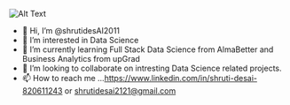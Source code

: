 ![Alt Text](https://media.giphy.com/media/vFKqnCdLPNOKc/giphy.gif)

- 👋 Hi, I’m @shrutidesAI2011
- 👀 I’m interested in Data Science 
- 🌱 I’m currently learning Full Stack Data Science from AlmaBetter and Business Analytics from upGrad
- 💞️ I’m looking to collaborate on intresting Data Science related projects.
- 📫 How to reach me ...https://www.linkedin.com/in/shruti-desai-820611243 or shrutidesai2121@gmail.com

<!---
shrutidesAI2011/shrutidesAI2011 is a ✨ special ✨ repository because its `README.md` (this file) appears on your GitHub profile.
You can click the Preview link to take a look at your changes.
--->
